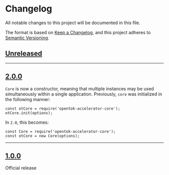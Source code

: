 # Changelog

All notable changes to this project will be documented in this file.

The format is based on [Keep a Changelog](https://keepachangelog.com/en/1.0.0/),
and this project adheres to [Semantic Versioning](https://semver.org/spec/v2.0.0.html).

## [Unreleased]



---

## [2.0.0]

`Core` is now a constructor, meaning that multiple instances may be used simultaneously within a single application.  Previously, `core` was initialized in the following manner:
```
const otCore = require('opentok-accelerator-core');
otCore.init(options);
```

In `2.0`, this becomes:
```
const Core = require('opentok-accelerator-core');
const otCore = new Core(options);
```

---

## [1.0.0]

Official release

[unreleased]: https://github.com/michaeljolley/vscode-twitch-themer/compare/2.0.0...HEAD
[2.0.0]: https://github.com/michaeljolley/vscode-twitch-themer/compare/1.0.0...2.0.0
[1.0.0]: https://github.com/michaeljolley/vscode-twitch-themer/compare/3239c8e...1.0.0